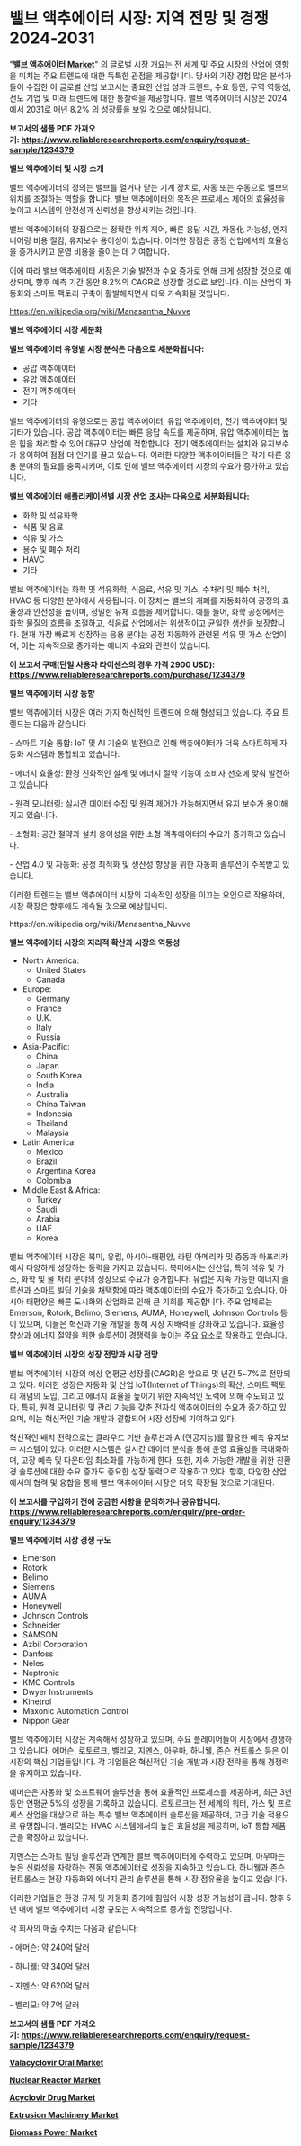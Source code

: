 <p><h1>밸브 액추에이터 시장: 지역 전망 및 경쟁 2024-2031</h1></p><p>"<strong><a href="https://www.reliableresearchreports.com/valve-actuator-r1234379?utm_campaign=105&utm_medium=7&utm_source=Github&utm_content=ia&utm_term=21112024&utm_id=valve-actuator">밸브 액추에이터 Market</a></strong>" 의 글로벌 시장 개요는 전 세계 및 주요 시장의 산업에 영향을 미치는 주요 트렌드에 대한 독특한 관점을 제공합니다. 당사의 가장 경험 많은 분석가들이 수집한 이 글로벌 산업 보고서는 중요한 산업 성과 트렌드, 수요 동인, 무역 역동성, 선도 기업 및 미래 트렌드에 대한 통찰력을 제공합니다. 밸브 액추에이터 시장은 2024에서 2031로 매년 8.2% 의 성장률을 보일 것으로 예상됩니다.&nbsp;</p>
<p><strong>보고서의 샘플 PDF 가져오기:&nbsp;<a href="https://www.reliableresearchreports.com/enquiry/request-sample/1234379?utm_campaign=105&utm_medium=7&utm_source=Github&utm_content=ia&utm_term=21112024&utm_id=valve-actuator">https://www.reliableresearchreports.com/enquiry/request-sample/1234379</a></strong></p>
<p><strong>밸브 액추에이터 및 시장 소개</strong></p>
<p><p>밸브 액추에이터의 정의는 밸브를 열거나 닫는 기계 장치로, 자동 또는 수동으로 밸브의 위치를 조절하는 역할을 합니다. 밸브 액추에이터의 목적은 프로세스 제어의 효율성을 높이고 시스템의 안전성과 신뢰성을 향상시키는 것입니다. </p><p>밸브 액추에이터의 장점으로는 정확한 위치 제어, 빠른 응답 시간, 자동化 가능성, 엔지니어링 비용 절감, 유지보수 용이성이 있습니다. 이러한 장점은 공정 산업에서의 효율성을 증가시키고 운영 비용을 줄이는 데 기여합니다.</p><p>이에 따라 밸브 액추에이터 시장은 기술 발전과 수요 증가로 인해 크게 성장할 것으로 예상되며, 향후 예측 기간 동안 8.2%의 CAGR로 성장할 것으로 보입니다. 이는 산업의 자동화와 스마트 팩토리 구축이 활발해지면서 더욱 가속화될 것입니다.</p></p>
<p><a href="https://en.wikipedia.org/wiki/Manasantha_Nuvve?utm_campaign=105&utm_medium=7&utm_source=Github&utm_content=ia&utm_term=21112024&utm_id=valve-actuator">https://en.wikipedia.org/wiki/Manasantha_Nuvve</a></p>
<p><strong>밸브 액추에이터 시장 세분화</strong></p>
<p><strong>밸브 액추에이터 유형별 시장 분석은 다음으로 세분화됩니다:</strong></p>
<p><ul><li>공압 액추에이터</li><li>유압 액추에이터</li><li>전기 액추에이터</li><li>기타</li></ul></p>
<p><p>밸브 액추에이터의 유형으로는 공압 액추에이터, 유압 액추에이터, 전기 액추에이터 및 기타가 있습니다. 공압 액추에이터는 빠른 응답 속도를 제공하며, 유압 액추에이터는 높은 힘을 처리할 수 있어 대규모 산업에 적합합니다. 전기 액추에이터는 설치와 유지보수가 용이하여 점점 더 인기를 끌고 있습니다. 이러한 다양한 액추에이터들은 각기 다른 응용 분야의 필요를 충족시키며, 이로 인해 밸브 액추에이터 시장의 수요가 증가하고 있습니다.</p></p>
<p><strong>밸브 액추에이터 애플리케이션별 시장 산업 조사는 다음으로 세분화됩니다:</strong></p>
<p><ul><li>화학 및 석유화학</li><li>식품 및 음료</li><li>석유 및 가스</li><li>용수 및 폐수 처리</li><li>HAVC</li><li>기타</li></ul></p>
<p><p>밸브 액추에이터는 화학 및 석유화학, 식음료, 석유 및 가스, 수처리 및 폐수 처리, HVAC 등 다양한 분야에서 사용됩니다. 이 장치는 밸브의 개폐를 자동화하여 공정의 효율성과 안전성을 높이며, 정밀한 유체 흐름을 제어합니다. 예를 들어, 화학 공정에서는 화학 물질의 흐름을 조절하고, 식음료 산업에서는 위생적이고 균일한 생산을 보장합니다. 현재 가장 빠르게 성장하는 응용 분야는 공정 자동화와 관련된 석유 및 가스 산업이며, 이는 지속적으로 증가하는 에너지 수요와 관련이 있습니다.</p></p>
<p><strong>이 보고서 구매(단일 사용자 라이센스의 경우 가격 2900 USD): <a href="https://www.reliableresearchreports.com/purchase/1234379?utm_campaign=105&utm_medium=7&utm_source=Github&utm_content=ia&utm_term=21112024&utm_id=valve-actuator">https://www.reliableresearchreports.com/purchase/1234379</a></strong></p>
<p><strong>밸브 액추에이터 시장 동향</strong></p>
<p><p>밸브 액츄에이터 시장은 여러 가지 혁신적인 트렌드에 의해 형성되고 있습니다. 주요 트렌드는 다음과 같습니다.</p><p>- 스마트 기술 통합: IoT 및 AI 기술의 발전으로 인해 액츄에이터가 더욱 스마트하게 자동화 시스템과 통합되고 있습니다.</p><p>- 에너지 효율성: 환경 친화적인 설계 및 에너지 절약 기능이 소비자 선호에 맞춰 발전하고 있습니다.</p><p>- 원격 모니터링: 실시간 데이터 수집 및 원격 제어가 가능해지면서 유지 보수가 용이해지고 있습니다.</p><p>- 소형화: 공간 절약과 설치 용이성을 위한 소형 액츄에이터의 수요가 증가하고 있습니다.</p><p>- 산업 4.0 및 자동화: 공정 최적화 및 생산성 향상을 위한 자동화 솔루션이 주목받고 있습니다.</p><p>이러한 트렌드는 밸브 액츄에이터 시장의 지속적인 성장을 이끄는 요인으로 작용하며, 시장 확장은 향후에도 계속될 것으로 예상됩니다.</p></p>
<p>https://en.wikipedia.org/wiki/Manasantha_Nuvve</p>
<p><strong>밸브 액추에이터 시장의 지리적 확산과 시장의 역동성</strong></p>
<p><ul>
    <li>
        North America:
        <ul>
            <li>United States</li>
            <li>Canada</li>
        </ul>
    </li>
    <li>
        Europe:
        <ul>
            <li>Germany</li>
            <li>France</li>
            <li>U.K.</li>
            <li>Italy</li>
            <li>Russia</li>
        </ul>
    </li>
    <li>
        Asia-Pacific:
        <ul>
            <li>China</li>
            <li>Japan</li>
            <li>South Korea</li>
            <li>India</li>
            <li>Australia</li>
            <li>China Taiwan</li>
            <li>Indonesia</li>
            <li>Thailand</li>
            <li>Malaysia</li>
        </ul>
    </li>
    <li>
        Latin America:
        <ul>
            <li>Mexico</li>
            <li>Brazil</li>
            <li>Argentina Korea</li>
            <li>Colombia</li>
        </ul>
    </li>
    <li>
        Middle East & Africa:
        <ul>
            <li>Turkey</li>
            <li>Saudi</li>
            <li>Arabia</li>
            <li>UAE</li>
            <li>Korea</li>
        </ul>
    </li>
    </ul></p>
<p><p>밸브 액추에이터 시장은 북미, 유럽, 아시아-태평양, 라틴 아메리카 및 중동과 아프리카에서 다양하게 성장하는 동력을 가지고 있습니다. 북미에서는 신산업, 특히 석유 및 가스, 화학 및 물 처리 분야의 성장으로 수요가 증가합니다. 유럽은 지속 가능한 에너지 솔루션과 스마트 빌딩 기술을 채택함에 따라 액추에이터의 수요가 증가하고 있습니다. 아시아 태평양은 빠른 도시화와 산업화로 인해 큰 기회를 제공합니다. 주요 업체로는 Emerson, Rotork, Belimo, Siemens, AUMA, Honeywell, Johnson Controls 등이 있으며, 이들은 혁신과 기술 개발을 통해 시장 지배력을 강화하고 있습니다. 효율성 향상과 에너지 절약을 위한 솔루션이 경쟁력을 높이는 주요 요소로 작용하고 있습니다.</p></p>
<p><strong>밸브 액추에이터 시장의 성장 전망과 시장 전망</strong></p>
<p><p>밸브 액추에이터 시장의 예상 연평균 성장률(CAGR)은 앞으로 몇 년간 5~7%로 전망되고 있다. 이러한 성장은 자동화 및 산업 IoT(Internet of Things)의 확산, 스마트 팩토리 개념의 도입, 그리고 에너지 효율을 높이기 위한 지속적인 노력에 의해 주도되고 있다. 특히, 원격 모니터링 및 관리 기능을 갖춘 전자식 액추에이터의 수요가 증가하고 있으며, 이는 혁신적인 기술 개발과 결합되어 시장 성장에 기여하고 있다.</p><p>혁신적인 배치 전략으로는 클라우드 기반 솔루션과 AI(인공지능)를 활용한 예측 유지보수 시스템이 있다. 이러한 시스템은 실시간 데이터 분석을 통해 운영 효율성을 극대화하며, 고장 예측 및 다운타임 최소화를 가능하게 한다. 또한, 지속 가능한 개발을 위한 친환경 솔루션에 대한 수요 증가도 중요한 성장 동력으로 작용하고 있다. 향후, 다양한 산업에서의 협력 및 융합을 통해 밸브 액추에이터 시장은 더욱 확장될 것으로 기대된다.</p></p>
<p><strong>이 보고서를 구입하기 전에 궁금한 사항을 문의하거나 공유합니다. <a href="https://www.reliableresearchreports.com/enquiry/pre-order-enquiry/1234379?utm_campaign=105&utm_medium=7&utm_source=Github&utm_content=ia&utm_term=21112024&utm_id=valve-actuator">https://www.reliableresearchreports.com/enquiry/pre-order-enquiry/1234379</a></strong></p>
<p><strong>밸브 액추에이터 시장 경쟁 구도</strong></p>
<p><ul><li>Emerson</li><li>Rotork</li><li>Belimo</li><li>Siemens</li><li>AUMA</li><li>Honeywell</li><li>Johnson Controls</li><li>Schneider</li><li>SAMSON</li><li>Azbil Corporation</li><li>Danfoss</li><li>Neles</li><li>Neptronic</li><li>KMC Controls</li><li>Dwyer Instruments</li><li>Kinetrol</li><li>Maxonic Automation Control</li><li>Nippon Gear</li></ul></p>
<p><p>밸브 액추에이터 시장은 계속해서 성장하고 있으며, 주요 플레이어들이 시장에서 경쟁하고 있습니다. 에머슨, 로토르크, 벨리모, 지멘스, 아우마, 하니웰, 존슨 컨트롤스 등은 이 시장의 핵심 기업들입니다. 각 기업들은 혁신적인 기술 개발과 시장 전략을 통해 경쟁력을 유지하고 있습니다.</p><p>에머슨은 자동화 및 소프트웨어 솔루션을 통해 효율적인 프로세스를 제공하며, 최근 3년 동안 연평균 5%의 성장을 기록하고 있습니다. 로토르크는 전 세계의 워터, 가스 및 프로세스 산업을 대상으로 하는 특수 밸브 액추에이터 솔루션을 제공하며, 고급 기술 적용으로 유명합니다. 벨리모는 HVAC 시스템에서의 높은 효율성을 제공하며, IoT 통합 제품군을 확장하고 있습니다.</p><p>지멘스는 스마트 빌딩 솔루션과 연계한 밸브 액추에이터에 주력하고 있으며, 아우마는 높은 신뢰성을 자랑하는 전동 액추에이터로 성장을 지속하고 있습니다. 하니웰과 존슨 컨트롤스는 현장 자동화와 에너지 관리 솔루션을 통해 시장 점유율을 높이고 있습니다.</p><p>이러한 기업들은 환경 규제 및 자동화 증가에 힘입어 시장 성장 가능성이 큽니다. 향후 5년 내에 밸브 액추에이터 시장 규모는 지속적으로 증가할 전망입니다.</p><p>각 회사의 매출 수치는 다음과 같습니다:</p><p>- 에머슨: 약 240억 달러</p><p>- 하니웰: 약 340억 달러</p><p>- 지멘스: 약 620억 달러</p><p>- 벨리모: 약 7억 달러</p></p>
<p><strong>보고서의 샘플 PDF 가져오기:&nbsp;<a href="https://www.reliableresearchreports.com/enquiry/request-sample/1234379?utm_campaign=105&utm_medium=7&utm_source=Github&utm_content=ia&utm_term=21112024&utm_id=valve-actuator">https://www.reliableresearchreports.com/enquiry/request-sample/1234379</a></strong></p>
<p><strong><p><a href="https://issuu.com/reportprime-2/docs/valacyclovir-oral-market-size-2030._64e9aa87e6fdd1?utm_campaign=105&utm_medium=7&utm_source=Github&utm_content=ia&utm_term=21112024&utm_id=valve-actuator">Valacyclovir Oral Market</a></p><p><a href="https://github.com/vimar16th/Market-Research-Report-List-6/blob/main/nuclear-reactor-market.md?utm_campaign=105&utm_medium=7&utm_source=Github&utm_content=ia&utm_term=21112024&utm_id=valve-actuator">Nuclear Reactor Market</a></p><p><a href="https://issuu.com/reportprime-2/docs/acyclovir-drug-market-size-2030.ppt_7121179a10fac4?utm_campaign=105&utm_medium=7&utm_source=Github&utm_content=ia&utm_term=21112024&utm_id=valve-actuator">Acyclovir Drug Market</a></p><p><a href="https://www.linkedin.com/pulse/comprehensive-evaluation-sustainability-extrusion-machinery-kwrxc?utm_campaign=105&utm_medium=7&utm_source=Github&utm_content=ia&utm_term=21112024&utm_id=valve-actuator">Extrusion Machinery Market</a></p><p><a href="https://github.com/luckyshygirl/Market-Research-Report-List-6/blob/main/biomass-power-market.md?utm_campaign=105&utm_medium=7&utm_source=Github&utm_content=ia&utm_term=21112024&utm_id=valve-actuator">Biomass Power Market</a></p></strong></p>
<p></p>